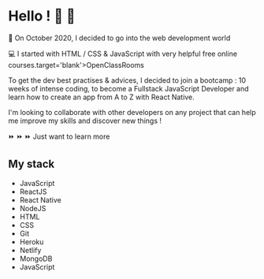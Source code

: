 # Hello ! 👋 👋

 🚀 On October 2020, I decided to go into the web development world 

 💻 I started with HTML / CSS & JavaScript with very helpful free online courses.target='blank'>OpenClassRooms</a>
 
 To get the dev best practises & advices, I decided to join a bootcamp : 10 weeks of intense coding, to become a Fullstack JavaScript Developer and learn how to create an app from A to Z with React Native.
 
I'm looking to collaborate with other developers on any project that can help me improve my skills and discover new things !

⏩ ⏩ ⏩  Just want to learn more

## My stack

<ul>
 <li>JavaScript</li>
  <li>ReactJS</li>
  <li>React Native</li>
  <li>NodeJS</li>
  <li>HTML</li>
  <li>CSS</li>
  <li>Git</li>
  <li>Heroku</li>
  <li>Netlify</li>
  <li>MongoDB</li>
  <li>JavaScript</li>
 </ul>


